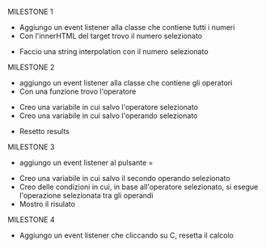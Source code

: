 MILESTONE 1
<!-- Aggiungere event listener a tutti i numeri (0-9) -->

- Aggiungo un event listener alla classe che contiene tutti i numeri
- Con l'innerHTML del target trovo il numero selezionato

<!-- quando si clicca su un numero, concatenarlo al numero visualizzato in alto -->

- Faccio una string interpolation con il numero selezionato


MILESTONE 2
<!-- aggiungere event listener a tutti gli operatori  -->

- aggiungo un event listener alla classe che contiene gli operatori
- Con una funzione trovo l'operatore

<!-- quando si clicca su un operatore, salvare l'operatore cliccato e il primo operando -->

- Creo una variabile in cui salvo l'operatore selezionato
- Creo una variabile in cui salvo l'operando selezionato

<!-- quindi resettare il numero in alto  -->

- Resetto results


MILESTONE 3
<!-- aggiungere event listener al pulsante "=" -->

- aggiungo un event listener al pulsante =

<!-- quando si clicca su =, salvare il secondo operando, effettuare il calcolo corretto in base all'operatore selezionato e visualizzare il risultato in alto  -->

- Creo una variabile in cui salvo il secondo operando selezionato
- Creo delle condizioni in cui, in base all'operatore selezionato, si esegue l'operazione selezionata tra gli operandi
- Mostro il risulato


MILESTONE 4
<!-- pulsante canc: cliccando il pulsante si resetta il calcolo -->

- Aggiungo un event listener che cliccando su C, resetta il calcolo

